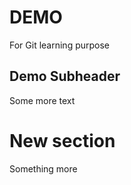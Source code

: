 # DEMO

For Git learning purpose


## Demo Subheader

Some more text



# New section

Something more